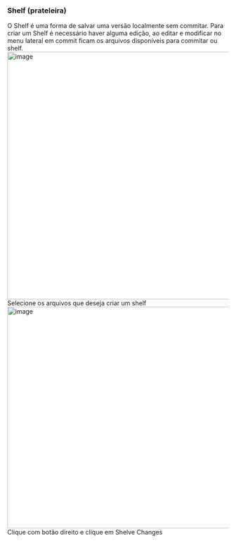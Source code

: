 ### Shelf (prateleira)
O Shelf é uma forma de salvar uma versão localmente sem commitar.
Para criar um Shelf é necessário haver alguma edição, ao editar e modificar no menu lateral em commit ficam os arquivos disponíveis para commitar ou shelf. <br>
<img width="1017" height="563" alt="image" src="https://github.com/user-attachments/assets/f539c2cf-3913-43b7-90b0-0b2d5ec2c891" /><br>
Selecione os arquivos que deseja criar um shelf<br>
<img width="720" height="504" alt="image" src="https://github.com/user-attachments/assets/c3aee757-4883-4c68-9c3b-439634261ca5" /><br>
Clique com botão direito e clique em Shelve Changes<br>



